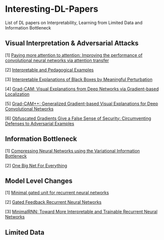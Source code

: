 # Interesting-DL-Papers
List of DL papers on Interpretability, Learning from Limited Data and Information Bottleneck

## Visual Interpretation & Adversarial Attacks
[1] [Paying more attention to attention: Improving the performance of convolutional neural networks via attention transfer](https://arxiv.org/pdf/1612.03928.pdf)

[2] [Interpretable and Pedagogical Examples](https://arxiv.org/pdf/1711.00694.pdf)

[3] [Interpretable Explanations of Black Boxes by Meaningful Perturbation](https://arxiv.org/pdf/1704.03296.pdf)

[4] [Grad-CAM: Visual Explanations from Deep Networks via Gradient-based Localization](https://arxiv.org/pdf/1610.02391.pdf)

[5] [Grad-CAM++: Generalized Gradient-based Visual Explanations for Deep Convolutional Networks](https://arxiv.org/pdf/1610.02391.pdf)

[6] [Obfuscated Gradients Give a False Sense of Security: Circumventing Defenses to Adversarial Examples](https://arxiv.org/pdf/1802.00420.pdf)

## Information Bottleneck
[1] [Compressing Neural Networks using the Variational Information Bottleneck](https://arxiv.org/pdf/1802.10399.pdf)

[2] [One Big Net For Everything](https://arxiv.org/pdf/1802.08864.pdf)

## Model Level Changes
[1] [Minimal gated unit for recurrent neural networks](https://link.springer.com/article/10.1007/s11633-016-1006-2)

[2] [Gated Feedback Recurrent Neural Networks](http://proceedings.mlr.press/v37/chung15.pdf)

[3] [MinimalRNN: Toward More Interpretable and Trainable Recurrent Neural Networks](https://arxiv.org/abs/1711.06788)

## Limited Data


